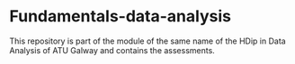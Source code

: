 # Fundamentals-data-analysis
This repository is part of the module of the same name of the HDip in Data Analysis of ATU Galway and contains the assessments.
